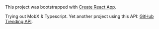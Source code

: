 This project was bootstrapped with [Create React App](https://github.com/facebook/create-react-app).

Trying out MobX & Typescript. Yet another project using this API: [GitHub Trending API](https://github.com/huchenme/github-trending-api).